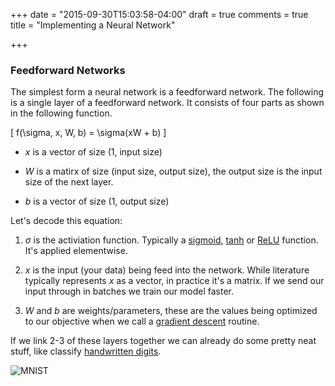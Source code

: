 +++
date = "2015-09-30T15:03:58-04:00"
draft = true
comments = true
title = "Implementing a Neural Network"

+++

### Feedforward Networks

The simplest form a neural network is a feedforward network. The following is a single layer of a feedforward network. It consists
of four parts as shown in the following function.

\[
f(\sigma, x, W, b) = \sigma(xW + b)
\]

- $x$ is a vector of size (1, input size)

- $W$ is a matirx of size (input size, output size), the output size is the
input size of the next layer.

- $b$ is a vector of size (1, output size)

Let's decode this equation:

1. $\sigma$ is the activiation function. Typically a [sigmoid](https://en.wikipedia.org/wiki/Sigmoid_function), [tanh](http://functions.wolfram.com/ElementaryFunctions/Tanh/introductions/Tanh/ShowAll.html) or [ReLU](https://en.wikipedia.org/wiki/Rectifier_(neural_networks))
function. It's applied elementwise.

2. $x$ is the input (your data) being feed into the network. While literature typically represents $x$ as a vector, in practice it's
a matrix. If we send our input through in batches we train our model
faster.

3. $W$ and $b$ are weights/parameters, these are the values being
optimized to our objective when we call a [gradient descent](https://en.wikipedia.org/wiki/Gradient_descent) routine.

If we link 2-3 of these layers together we can already do some
pretty neat stuff, like classify [handwritten digits](http://yann.lecun.com/exdb/mnist/).

![MNIST](/images/mnist.jpg)
